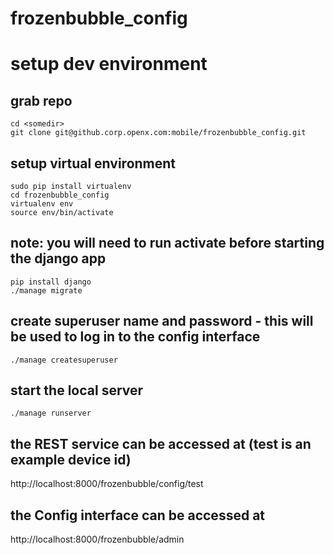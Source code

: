 # frozenbubble_config

# setup dev environment

## grab repo

    cd <somedir>
    git clone git@github.corp.openx.com:mobile/frozenbubble_config.git
    
## setup virtual environment

    sudo pip install virtualenv
    cd frozenbubble_config
    virtualenv env
    source env/bin/activate
        
## note: you will need to run activate before starting the django app
    
    pip install django
    ./manage migrate
   
## create superuser name and password - this will be used to log in to the config interface

    ./manage createsuperuser

## start the local server

    ./manage runserver
    
## the REST service can be accessed at (test is an example device id)

http://localhost:8000/frozenbubble/config/test
    
## the Config interface can be accessed at

http://localhost:8000/frozenbubble/admin

